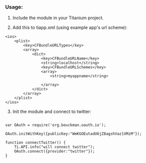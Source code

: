 ### Usage:

1. Include the module in your Titanium project.

2. Add this to tiapp.xml (using example app's url scheme):

```
<ios>
    <plist>
        <key>CFBundleURLTypes</key>
        <array>
            <dict>
                <key>CFBundleURLName</key>
                <string>localhost</string>
                <key>CFBundleURLSchemes</key>
                <array>
                    <string>myappname</string>
 
                </array>
            </dict>
        </array>
    </plist>
</ios>
```

3. Init the module and connect to twitter:

```

var OAuth = require('org.beuckman.oauth.io');

OAuth.initWithKey({publicKey:"WmKGOEutadU6jZ8agshVaz1VMiM"});

function connectTwitter() {
    Ti.API.info("will connect twitter");
    OAuth.connect({provider:"twitter"});
}
```
